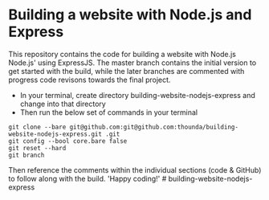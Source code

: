 # Building a website with Node.js and Express

This repository contains the code for building a website with Node.js Node.js' using ExpressJS.
The master branch contains the initial version to get started with the build, while the later branches are commented with progress code revisons towards the final project.

- In your terminal, create directory building-website-nodejs-express and change into that directory
- Then run the below set of commands in your terminal

```
git clone --bare git@github.com:git@github.com:thounda/building-website-nodejs-express.git .git
git config --bool core.bare false
git reset --hard
git branch
```

Then reference the comments within the individual sections (code & GitHub) to follow along with the build.
'Happy coding!'
#   b u i l d i n g - w e b s i t e - n o d e j s - e x p r e s s  
 